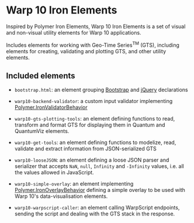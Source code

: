 # Warp 10 Iron Elements

Inspired by Polymer Iron Elements, Warp 10 Iron Elements is a set of visual and
non-visual utility elements for Warp 10 applications.

Includes elements for working with Geo-Time Series<sup>TM</sup> (GTS), including
elements for creating, validating and plotting GTS, and other utility elements.

## Included elements

* `bootstrap.html`: an element grouping [Bootstrap](http://getbootstrap.com/) and
[jQuery](https://jquery.com/) declarations

* `warp10-backend-validator`: a custom input validator implementing
[Polymer.IronValidatorBehavior](https://elements.polymer-project.org/elements/iron-validator-behavior)

* `warp10-gts-plotting-tools`: an element defining functions to read, transform
and format GTS for displaying them in Quantum and QuantumViz elements.

* `warp10-get-tools`: an element defining functions to modelize, read, validate
and extract information from JSON-serialized GTS

* `warp10-looseJSON`: an element defining a loose JSON parser and serializer that accepts `NaN`, `null`,
`Infinity` and `-Infinity` values, i.e. all the values allowed in JavaScript.

* `warp10-simple-overlay`: an element implementing
[Polymer.IronOverlayBehavior](https://elements.polymer-project.org/elements/iron-overlay-behavior)
defining a simple overlay to be used with Warp 10's data-visualisation elements.

* `warp10-warpscript-caller`:  an element calling WarpScript endpoints, sending the script and dealing
with the GTS stack in the response.
